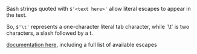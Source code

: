 Bash strings quoted with `$'<text here>'` allow literal escapes to appear in the text.

So, `$'\t'` represents a one-character literal tab character, while '\t' is two characters, a slash followed by a t.

[documentation here](https://www.gnu.org/software/bash/manual/html_node/ANSI_002dC-Quoting.html#ANSI_002dC-Quoting), including a full list of available escapes